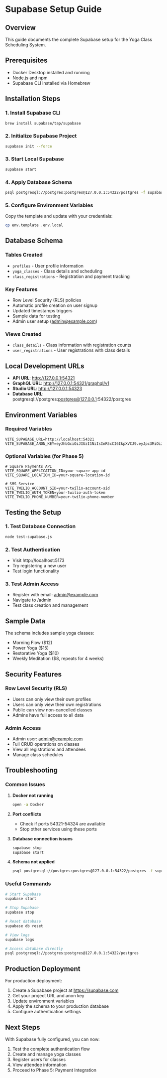 # Supabase Setup Guide

## Overview
This guide documents the complete Supabase setup for the Yoga Class Scheduling System.

## Prerequisites
- Docker Desktop installed and running
- Node.js and npm
- Supabase CLI installed via Homebrew

## Installation Steps

### 1. Install Supabase CLI
```bash
brew install supabase/tap/supabase
```

### 2. Initialize Supabase Project
```bash
supabase init --force
```

### 3. Start Local Supabase
```bash
supabase start
```

### 4. Apply Database Schema
```bash
psql postgresql://postgres:postgres@127.0.0.1:54322/postgres -f supabase/schema.sql
```

### 5. Configure Environment Variables
Copy the template and update with your credentials:
```bash
cp env.template .env.local
```

## Database Schema

### Tables Created
- `profiles` - User profile information
- `yoga_classes` - Class details and scheduling
- `class_registrations` - Registration and payment tracking

### Key Features
- Row Level Security (RLS) policies
- Automatic profile creation on user signup
- Updated timestamps triggers
- Sample data for testing
- Admin user setup (admin@example.com)

### Views Created
- `class_details` - Class information with registration counts
- `user_registrations` - User registrations with class details

## Local Development URLs

- **API URL**: http://127.0.0.1:54321
- **GraphQL URL**: http://127.0.0.1:54321/graphql/v1
- **Studio URL**: http://127.0.0.1:54323
- **Database URL**: postgresql://postgres:postgres@127.0.0.1:54322/postgres

## Environment Variables

### Required Variables
```env
VITE_SUPABASE_URL=http://localhost:54321
VITE_SUPABASE_ANON_KEY=eyJhbGciOiJIUzI1NiIsInR5cCI6IkpXVCJ9.eyJpc3MiOiJzdXBhYmFzZS1kZW1vIiwicm9sZSI6ImFub24iLCJleHAiOjE5ODM4MTI5OTZ9.CRXP1A7WOeoJeXxjNni43kdQwgnWNReilDMblYTn_I0
```

### Optional Variables (for Phase 5)
```env
# Square Payments API
VITE_SQUARE_APPLICATION_ID=your-square-app-id
VITE_SQUARE_LOCATION_ID=your-square-location-id

# SMS Service
VITE_TWILIO_ACCOUNT_SID=your-twilio-account-sid
VITE_TWILIO_AUTH_TOKEN=your-twilio-auth-token
VITE_TWILIO_PHONE_NUMBER=your-twilio-phone-number
```

## Testing the Setup

### 1. Test Database Connection
```bash
node test-supabase.js
```

### 2. Test Authentication
- Visit http://localhost:5173
- Try registering a new user
- Test login functionality

### 3. Test Admin Access
- Register with email: admin@example.com
- Navigate to /admin
- Test class creation and management

## Sample Data

The schema includes sample yoga classes:
- Morning Flow ($12)
- Power Yoga ($15)
- Restorative Yoga ($10)
- Weekly Meditation ($8, repeats for 4 weeks)

## Security Features

### Row Level Security (RLS)
- Users can only view their own profiles
- Users can only view their own registrations
- Public can view non-cancelled classes
- Admins have full access to all data

### Admin Access
- Admin user: admin@example.com
- Full CRUD operations on classes
- View all registrations and attendees
- Manage class schedules

## Troubleshooting

### Common Issues

1. **Docker not running**
   ```bash
   open -a Docker
   ```

2. **Port conflicts**
   - Check if ports 54321-54324 are available
   - Stop other services using these ports

3. **Database connection issues**
   ```bash
   supabase stop
   supabase start
   ```

4. **Schema not applied**
   ```bash
   psql postgresql://postgres:postgres@127.0.0.1:54322/postgres -f supabase/schema.sql
   ```

### Useful Commands

```bash
# Start Supabase
supabase start

# Stop Supabase
supabase stop

# Reset database
supabase db reset

# View logs
supabase logs

# Access database directly
psql postgresql://postgres:postgres@127.0.0.1:54322/postgres
```

## Production Deployment

For production deployment:

1. Create a Supabase project at https://supabase.com
2. Get your project URL and anon key
3. Update environment variables
4. Apply the schema to your production database
5. Configure authentication settings

## Next Steps

With Supabase fully configured, you can now:
1. Test the complete authentication flow
2. Create and manage yoga classes
3. Register users for classes
4. View attendee information
5. Proceed to Phase 5: Payment Integration
